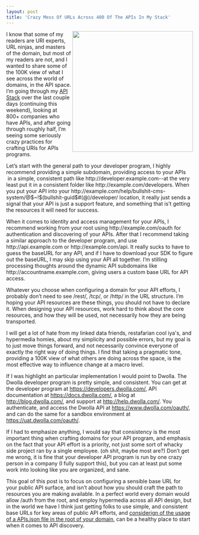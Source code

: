 ```yaml
---
layout: post
title: 'Crazy Mess Of URLs Across 400 Of The APIs In My Stack'
---
```

<p><img src="https://s3.amazonaws.com/kinlane-productions/api-evangelist/consistent-api-program-domains.png" alt="" width="325" align="right" /></p>
<p>I know that some of my readers are URI experts, URL ninjas, and masters of the domain, but most of my readers are not, and I wanted to share some of the 100K view of what I see across the world of domains, in the API space. I&rsquo;m going through my <a href="http://theapistack.com/">API Stack</a> over the last couple days (continuing this weekend), looking at 800+ companies who have APIs, and after going through roughly half, I&rsquo;m seeing some seriously crazy practices for crafting URIs for APIs programs.</p>
<p>Let&rsquo;s start with the general path to your developer program, I highly recommend providing a simple subdomain, providing access to your APIs &nbsp;in a simple, consistent path like http://developer.example.com--at the very least put it in a consistent folder like http://example.com/developers. When you put your API into your http://example.com/help/bullshit-cms-system/@$~!$(bullshit-guid$#(@)/developer/ location, it really just sends a signal that your API is just a support feature, and something that is&rsquo;t getting the resources it will need for success.</p>
<p>When it comes to identity and access management for your APIs, I recommend working from your root using http://example.com/oauth for authentication and discovering of your APIs. After that I recommend taking a similar approach to the developer program, and use http://api.example.com or http://example.com/api. It really sucks to have to guess the baseURL for any API, and if I have to download your SDK to figure out the baseURL, I may skip using your API all together. I&rsquo;m stilling processing thoughts around the dynamic API subdomains like http://accountname.example.com, giving users a custom base URL for API access.</p>
<p>Whatever you choose when configuring a domain for your API efforts, I probably don&rsquo;t need to see /rest/, /tcp/, or /http/ in the URL structure. I&rsquo;m hoping your API resources are these things, you should not have to declare it. When designing your API resources, work hard to think about the core resources, and how they will be used, not necessarily how they are being transported.</p>
<p>I will get a lot of hate from my linked data friends, restafarian cool iya's, and hypermedia homies, about my simplicity and possible errors, but my goal is to just move things forward, and not necessarily convince everyone of exactly the right way of doing things. I find that taking a pragmatic tone, providing a 100K view of what others are doing across the space, is the most effective way to influence change at a macro level.</p>
<p>If I was highlight an particular implementation I would point to Dwolla. The Dwolla developer program is pretty simple, and consistent. You can get at the developer program at <a href="https://developers.dwolla.com/">https://developers.dwolla.com/</a>, API documentation at <a href="https://docs.dwolla.com/">https://docs.dwolla.com/</a>, a blog at <a href="http://blog.dwolla.com/">http://blog.dwolla.com/</a>, and support at <a href="http://help.dwolla.com/">http://help.dwolla.com/</a>. You authenticate, and access the Dwolla API at <a href="https://www.dwolla.com/oauth/">https://www.dwolla.com/oauth/</a>, and can do the same for a sandbox environment at <a href="https://uat.dwolla.com/oauth/">https://uat.dwolla.com/oauth/</a>.</p>
<p>If I had to emphasize anything, I would say that consistency is the most  important thing when crafting domains for your API program, and emphasis on the fact that your API effort is a priority, not just some sort of whacky side project ran by a single employee. (oh shit, maybe most are?) Don&rsquo;t get me wrong, it is fine that your developer API program is run by one crazy person in a company (I fully support this), but you can at least put some work into looking like you are organized, and sane.</p>
<p>This goal of this post is to focus on configuring a sensible base URL for your public API surface, and isn&rsquo;t about how you should craft the path to resources you are making available. In a perfect world every domain would allow /auth from the root, and employ hypermedia across all API design, but in the world we have I think just getting folks to use simple, and consistent base URLs for key areas of public API efforts, and <a href="http://apisjson.org/">considerign of the usage of a APIs.json file in the root of your domain</a>,&nbsp;can be a healthy place to start when it comes to API discovery.</p>